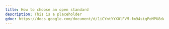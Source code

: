 ```yaml
---
title: How to choose an open standard
description: This is a placeholder
gdoc: https://docs.google.com/document/d/1iCYntYYX0lFVM-fm94siqPeMPU8dA_ctDQ2yewb9YQ8/edit?usp=sharing
---
```

